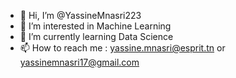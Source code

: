 - 👋 Hi, I’m @YassineMnasri223
- 👀 I’m interested in Machine Learning
- 🌱 I’m currently learning Data Science
- 📫 How to reach me : yassine.mnasri@esprit.tn or yassinemnasri17@gmail.com

<!---
YassineMnasri223/YassineMnasri223 is a ✨ special ✨ repository because its `README.md` (this file) appears on your GitHub profile.
You can click the Preview link to take a look at your changes.
--->
